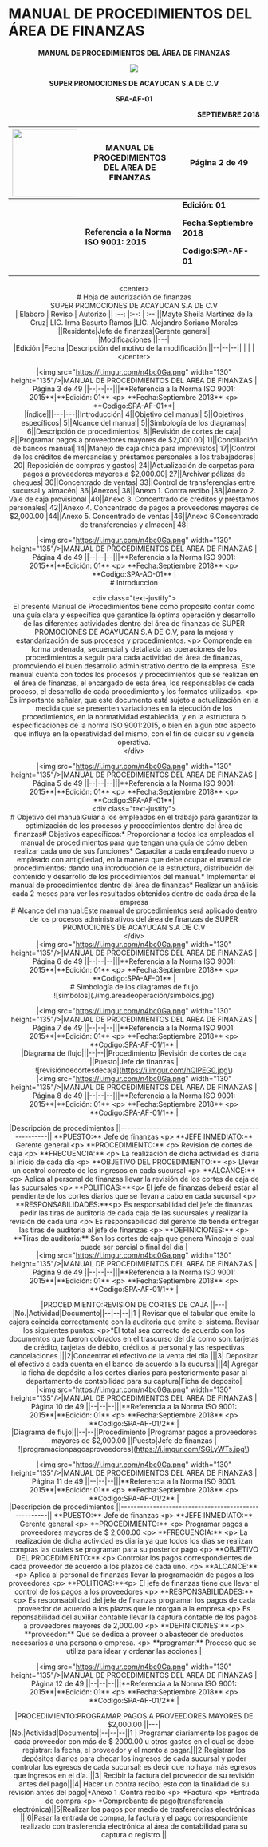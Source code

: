 # MANUAL DE PROCEDIMIENTOS DEL ÁREA DE FINANZAS


  <div style="text-align:center"
  
 **MANUAL DE PROCEDIMIENTOS DEL ÁREA DE FINANZAS**  
 
</center> 

  <p> 
  
 ![](.gitbook/assets/logo-super-de-todo-color-04.jpg)


<center>

**SUPER PROMOCIONES DE ACAYUCAN S.A DE C.V**

</center>

  **SPA-AF-01**

<div align="right">
  
**SEPTIEMBRE 2018**  

</div>  
  
|<img src="https://i.imgur.com/n4bc0Ga.png" width="130" height="135"/>|MANUAL DE PROCEDIMIENTOS DEL AREA DE FINANZAS | Página 2 de 49 |
|--|--|--|
||**Referencia a la Norma ISO 9001: 2015**|**Edición: 01** <p>  **Fecha:Septiembre 2018** <p> **Codigo:SPA-AF-01**|  
  
&lt;center&gt;  
\# Hoja de autorización de finanzas  
SUPER PROMOCIONES DE ACAYUCAN S.A DE C.V  
\| Elaboro \| Reviso \| Autorizo \|\| :--: \|:--: \| :--:\|\|Mayte Sheila Martinez de la Cruz\| LIC. Irma Basurto Ramos \|LIC. Alejandro Soriano Morales   \|\|Residente\|Jefe de finanzas\|Gerente general\|  
\|Modificaciones \|\|---\|  
\|Edición \|Fecha \|Descripción del motivo de la modificación \|\|--\|--\|--\|\| \| \| \|  
&lt;/center&gt;  
  
  
\|&lt;img src="https://i.imgur.com/n4bc0Ga.png" width="130" height="135"/&gt;\|MANUAL DE PROCEDIMIENTOS DEL AREA DE FINANZAS \| Página 3 de 49 \|\|--\|--\|--\|\|\|\*\*Referencia a la Norma ISO 9001: 2015\*\*\|\*\*Edición: 01\*\* &lt;p&gt;  \*\*Fecha:Septiembre 2018\*\* &lt;p&gt; \*\*Codigo:SPA-AF-01\*\*\|  
\|Índice\|\|\|---\|---\|\|Introducción\|  4\|\|Objetivo del manual\|   5\|\|Objetivos específicos\| 5\|\|Alcance del manual\|    5\|\|Simbología de los diagramas\|   6\|\|Descripción de procedimientos\| 8\|\|Revisión de cortes de caja\|    8\|\|Programar pagos a proveedores mayores de $2,000.00\|    11\|\|Conciliación de bancos manual\| 14\|\|Manejo de caja chica para imprevistos\| 17\|\|Control de los créditos de mercancías y préstamos personales a los trabajadores\|   20\|\|Reposición de compras y gastos\|    24\|\|Actualización de carpetas para pagos a proveedores mayores a $2,000.00\|    27\|\|Archivar pólizas de cheques\|   30\|\|Concentrado de ventas\| 33\|\|Control de transferencias entre sucursal y almacén\|    36\|\|Anexos\|    38\|\|Anexo 1. Contra recibo \|38\|\|Anexo 2. Vale de caja provisional  \|40\|\|Anexo 3. Concentrado de créditos y préstamos personales\|   42\|\|Anexo 4. Concentrado de pagos a proveedores mayores de $2,000.00   \|44\|\|Anexo 5. Concentrado de ventas \|46\|\|Anexo 6.Concentrado de transferencias y almacén\|   48\|  
  
  
\|&lt;img src="https://i.imgur.com/n4bc0Ga.png" width="130" height="135"/&gt;\|MANUAL DE PROCEDIMIENTOS DEL AREA DE FINANZAS \| Página 4 de 49 \|\|--\|--\|--\|\|\|\*\*Referencia a la Norma ISO 9001: 2015\*\*\|\*\*Edición: 01\*\* &lt;p&gt;  \*\*Fecha:Septiembre 2018\*\* &lt;p&gt; \*\*Codigo:SPA-AO-01\*\* \|  
\# Introducción  
  
&lt;div class="text-justify"&gt;  
El presente Manual de Procedimientos tiene como propósito contar como una guía clara y específica que garantice la óptima operación y desarrollo de las diferentes actividades dentro del área de finanzas de SUPER PROMOCIONES DE ACAYUCAN S.A DE C.V, para la mejora y estandarización de sus procesos y procedimientos. &lt;p&gt; Comprende en forma ordenada, secuencial y detallada las operaciones de los procedimientos a seguir para cada actividad del área de finanzas, promoviendo el buen desarrollo administrativo dentro de la empresa. Este manual cuenta con todos los procesos y procedimientos que se realizan en el área de finanzas, el encargado de esta área, los responsables de cada proceso, el desarrollo de cada procedimiento y los formatos utilizados. &lt;p&gt; Es importante señalar, que este documento está sujeto a actualización en la medida que se presenten variaciones en la ejecución de los procedimientos, en la normatividad establecida, y en la estructura o especificaciones de la norma ISO 9001:2015, o bien en algún otro aspecto que influya en la operatividad del mismo, con el fin de cuidar su vigencia operativa.  
&lt;/div&gt;  
  
  
\|&lt;img src="https://i.imgur.com/n4bc0Ga.png" width="130" height="135"/&gt;\|MANUAL DE PROCEDIMIENTOS DEL AREA DE FINANZAS \| Página 5 de 49 \|\|--\|--\|--\|\|\|\*\*Referencia a la Norma ISO 9001: 2015\*\*\|\*\*Edición: 01\*\* &lt;p&gt;  \*\*Fecha:Septiembre 2018\*\* &lt;p&gt; \*\*Codigo:SPA-AF-01\*\*\|  
&lt;div class="text-justify"&gt;  
\# Objetivo del manualGuiar a los empleados en el trabajo para garantizar la optimización de los procesos y procedimientos dentro del área de finanzas\# Objetivos específicos:\* Proporcionar a todos los empleados el manual de procedimientos para que tengan una guía de cómo deben realizar cada uno de sus funciones\* Capacitar a cada empleado nuevo o empleado con antigüedad, en la manera que debe ocupar el manual de procedimientos; dando una introducción de la estructura, distribución del contenido y desarrollo de los procedimientos del manual.\* Implementar el manual de procedimientos dentro del área de finanzas\* Realizar un análisis cada 2 meses para ver los resultados obtenidos dentro de cada área de la empresa  
\# Alcance del manual:Este manual de procedimientos será aplicado dentro de los procesos administrativos del área de finanzas de SUPER PROMOCIONES DE ACAYUCAN S.A DE C.V  
&lt;/div&gt;  
\|&lt;img src="https://i.imgur.com/n4bc0Ga.png" width="130" height="135"/&gt;\|MANUAL DE PROCEDIMIENTOS DEL AREA DE FINANZAS \| Página 6 de 49 \|\|--\|--\|--\|\|\|\*\*Referencia a la Norma ISO 9001: 2015\*\*\|\*\*Edición: 01\*\* &lt;p&gt;  \*\*Fecha:Septiembre 2018\*\* &lt;p&gt; \*\*Codigo:SPA-AF-01\*\* \|  
\# Simbología de los diagramas de flujo  
!\[simbolos\]\(./img.areadeoperación/simbolos.jpg\)  
  
\|&lt;img src="https://i.imgur.com/n4bc0Ga.png" width="130" height="135"/&gt;\|MANUAL DE PROCEDIMIENTOS DEL AREA DE FINANZAS \| Página 7 de 49 \|\|--\|--\|--\|\|\|\*\*Referencia a la Norma ISO 9001: 2015\*\*\|\*\*Edición: 01\*\* &lt;p&gt;  \*\*Fecha:Septiembre 2018\*\* &lt;p&gt; \*\*Codigo:SPA-AF-01/1\*\* \|  
\|Diagrama de flujo\|\|\|--\|--\|\|Procedimiento \|Revisión de cortes de caja \|\|Puesto\|Jefe de finanzas \|  
!\[revisióndecortesdecaja\]\(https://i.imgur.com/hQlPEG0.jpg\)  
\|&lt;img src="https://i.imgur.com/n4bc0Ga.png" width="130" height="135"/&gt;\|MANUAL DE PROCEDIMIENTOS DEL AREA DE FINANZAS \| Página 8 de 49 \|\|--\|--\|--\|\|\|\*\*Referencia a la Norma ISO 9001: 2015\*\*\|\*\*Edición: 01\*\* &lt;p&gt;  \*\*Fecha:Septiembre 2018\*\* &lt;p&gt; \*\*Codigo:SPA-AF-01/1\*\* \|  
  
\|Descripción de procedimientos \|\|-----------------------------------------------------\|\| \*\*PUESTO:\*\* Jefe de finanzas &lt;p&gt; \*\*JEFE INMEDIATO:\*\* Gerente general &lt;p&gt; \*\*PROCEDIMIENTO:\*\* &lt;p&gt; Revisión de cortes de caja &lt;p&gt; \*\*FRECUENCIA:\*\* &lt;p&gt; La realización de dicha actividad es diaria al inicio de cada día &lt;p&gt; \*\*OBJETIVO DEL PROCEDIMIENTO:\*\* &lt;p&gt; Llevar un control correcto de los ingresos en cada sucursal &lt;p&gt; \*\*ALCANCE:\*\* &lt;p&gt; Aplica al personal de finanzas llevar la revisión de los cortes de caja de las sucursales &lt;p&gt; \*\*POLITICAS:\*\*&lt;p&gt; El jefe de finanzas deberá estar al pendiente de los cortes diarios que se llevan a cabo en cada sucursal &lt;p&gt; \*\*RESPONSABILIDADES:\*\*&lt;p&gt; Es responsabilidad del jefe de finanzas pedir las tiras de auditoria de cada caja de las sucursales y realizar la revisión de cada una &lt;p&gt; Es responsabilidad del gerente de tienda entregar las tiras de auditoria al jefe de finanzas &lt;p&gt; \*\*DEFINICIONES:\*\* &lt;p&gt; \*\*Tiras de auditoria:\*\* Son los cortes de caja que genera Wincaja el cual puede ser parcial o final del día \|  
\|&lt;img src="https://i.imgur.com/n4bc0Ga.png" width="130" height="135"/&gt;\|MANUAL DE PROCEDIMIENTOS DEL AREA DE FINANZAS \| Página 9 de 49 \|\|--\|--\|--\|\|\|\*\*Referencia a la Norma ISO 9001: 2015\*\*\|\*\*Edición: 01\*\* &lt;p&gt;  \*\*Fecha:Septiembre 2018\*\* &lt;p&gt; \*\*Codigo:SPA-AF-01/1\*\* \|  
  
\|PROCEDIMIENTO:REVISIÓN DE CORTES DE CAJA \|\|---\|  
\|No.\|Actividad\|Documento\|\|--\|--\|--\|\|1 \| Revisar que el tabular que emite la cajera coincida correctamente con la auditoria que emite el sistema. Revisar los siguientes puntos: &lt;p&gt;\*El total sea correcto de acuerdo con los documentos que fueron cobrados en el trascurso del día como son: tarjetas de crédito, tarjetas de débito, créditos al personal y las respectivas cancelaciones \|\|\|2\|Concentrar el efectivo de la venta del día \|\|\|3\| Depositar el efectivo a cada cuenta en el banco de acuerdo a la sucursal\|\|\|4\| Agregar la ficha de depósito a los cortes diarios para posteriormente pasar al departamento de contabilidad para su captura\|Ficha de deposito\|  
\|&lt;img src="https://i.imgur.com/n4bc0Ga.png" width="130" height="135"/&gt;\|MANUAL DE PROCEDIMIENTOS DEL AREA DE FINANZAS \| Página 10 de 49 \|\|--\|--\|--\|\|\|\*\*Referencia a la Norma ISO 9001: 2015\*\*\|\*\*Edición: 01\*\* &lt;p&gt;  \*\*Fecha:Septiembre 2018\*\* &lt;p&gt; \*\*Codigo:SPA-AF-01/2\*\* \|  
\|Diagrama de flujo\|\|\|--\|--\|\|Procedimiento \|Programar pagos a proveedores mayores de $2,000.00 \|\|Puesto\|Jefe de finanzas \|  
!\[programacionpagoaproveedores\]\(https://i.imgur.com/SGLyWTs.jpg\)  
  
  
\|&lt;img src="https://i.imgur.com/n4bc0Ga.png" width="130" height="135"/&gt;\|MANUAL DE PROCEDIMIENTOS DEL AREA DE FINANZAS \| Página 11 de 49 \|\|--\|--\|--\|\|\|\*\*Referencia a la Norma ISO 9001: 2015\*\*\|\*\*Edición: 01\*\* &lt;p&gt;  \*\*Fecha:Septiembre 2018\*\* &lt;p&gt; \*\*Codigo:SPA-AF-01/2\*\* \|  
\|Descripción de procedimientos \|\|-----------------------------------------------------\|\| \*\*PUESTO:\*\* Jefe de finanzas &lt;p&gt; \*\*JEFE INMEDIATO:\*\* Gerente general &lt;p&gt; \*\*PROCEDIMIENTO:\*\* &lt;p&gt; Programar pagos a proveedores mayores de $ 2,000.00 &lt;p&gt; \*\*FRECUENCIA:\*\* &lt;p&gt; La realización de dicha actividad es diaria ya que todos los dias se realizan compras las cuales se programan para su posterior pago &lt;p&gt; \*\*OBJETIVO DEL PROCEDIMIENTO:\*\* &lt;p&gt; Controlar los pagos correspondientes de cada proveedor de acuerdo a los plazos de cada uno. &lt;p&gt; \*\*ALCANCE:\*\* &lt;p&gt; Aplica al personal de finanzas llevar la programación de pagos a los proveedores &lt;p&gt; \*\*POLITICAS:\*\*&lt;p&gt; El jefe de finanzas tiene que llevar el control de los pagos a los proveedores &lt;p&gt; \*\*RESPONSABILIDADES:\*\* &lt;p&gt; Es responsabilidad del jefe de finanzas programar los pagos de cada proveedor de acuerdo a los plazos que le otorgan a la empresa &lt;p&gt; Es reponsabilidad del auxiliar contable llevar la captura contable de los pagos a proveedores mayores de 2,000.00 &lt;p&gt; \*\*DEFINICIONES:\*\* &lt;p&gt; \*\*proveedor:\*\* Que se dedica a proveer o abastecer de productos necesarios a una persona o empresa. &lt;p&gt; \*\*programar:\*\* Proceso que se utiliza para idear y ordenar las acciones \|  
  
\|&lt;img src="https://i.imgur.com/n4bc0Ga.png" width="130" height="135"/&gt;\|MANUAL DE PROCEDIMIENTOS DEL AREA DE FINANZAS \| Página 12 de 49 \|\|--\|--\|--\|\|\|\*\*Referencia a la Norma ISO 9001: 2015\*\*\|\*\*Edición: 01\*\* &lt;p&gt;  \*\*Fecha:Septiembre 2018\*\* &lt;p&gt; \*\*Codigo:SPA-AF-01/2\*\* \|  
  
\|PROCEDIMIENTO:PROGRAMAR PAGOS A PROVEEDORES MAYORES DE $2,000.00 \|\|---\|  
\|No.\|Actividad\|Documento\|\|--\|--\|--\|\|1 \| Programar diariamente los pagos de cada proveedor con más de $ 2000.00 u otros gastos en el cual se debe registrar: la fecha, el proveedor y el monto a pagar.\|\|\|2\|Registrar los depósitos diarios para checar los ingresos de cada sucursal y poder controlar los egresos de cada sucursal; es decir que no haya más egresos que ingresos en el día.\|\|\|3\| Recibir la factura del proveedor de su revisión antes del pago\|\|\|4\| Hacer un contra recibo; esto con la finalidad de su revisión antes del pago\|\*Anexo 1 .Contra recibo &lt;p&gt; \*Factura &lt;p&gt; \*Entrada de compra &lt;p&gt; \*Comprobante de pago\(transferencia electrónica\)\|\|5\|Realizar los pagos por medio de trasferencias electrónicas \|\|\|6\|Pasar la entrada de compra, la factura y el pago correspondiente realizado con trasferencia electrónica al área de contabilidad para su captura o registro.\|\|

